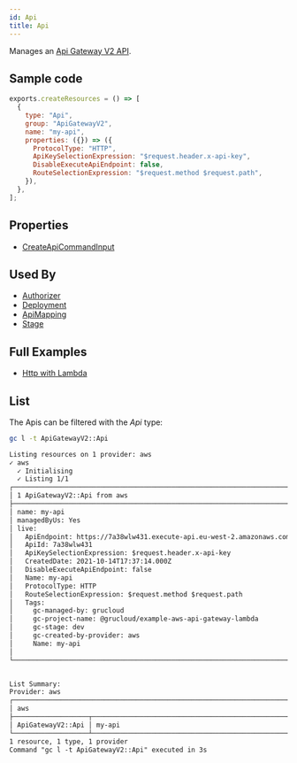 ```yaml
---
id: Api
title: Api
---
```


Manages an [Api Gateway V2 API](https://console.aws.amazon.com/apigateway/main/apis).

## Sample code

```js
exports.createResources = () => [
  {
    type: "Api",
    group: "ApiGatewayV2",
    name: "my-api",
    properties: ({}) => ({
      ProtocolType: "HTTP",
      ApiKeySelectionExpression: "$request.header.x-api-key",
      DisableExecuteApiEndpoint: false,
      RouteSelectionExpression: "$request.method $request.path",
    }),
  },
];
```

## Properties

- [CreateApiCommandInput](https://docs.aws.amazon.com/AWSJavaScriptSDK/v3/latest/clients/client-apigatewayv2/interfaces/createapicommandinput.html)

## Used By

- [Authorizer](./Authorizer.md)
- [Deployment](./Deployment.md)
- [ApiMapping](./ApiMapping.md)
- [Stage](./Stage.md)

## Full Examples

- [Http with Lambda](https://github.com/grucloud/grucloud/tree/main/examples/aws/ApiGatewayV2/http-lambda)

## List

The Apis can be filtered with the _Api_ type:

```sh
gc l -t ApiGatewayV2::Api
```

```txt
Listing resources on 1 provider: aws
✓ aws
  ✓ Initialising
  ✓ Listing 1/1
┌───────────────────────────────────────────────────────────────────────────┐
│ 1 ApiGatewayV2::Api from aws                                              │
├───────────────────────────────────────────────────────────────────────────┤
│ name: my-api                                                              │
│ managedByUs: Yes                                                          │
│ live:                                                                     │
│   ApiEndpoint: https://7a38wlw431.execute-api.eu-west-2.amazonaws.com     │
│   ApiId: 7a38wlw431                                                       │
│   ApiKeySelectionExpression: $request.header.x-api-key                    │
│   CreatedDate: 2021-10-14T17:37:14.000Z                                   │
│   DisableExecuteApiEndpoint: false                                        │
│   Name: my-api                                                            │
│   ProtocolType: HTTP                                                      │
│   RouteSelectionExpression: $request.method $request.path                 │
│   Tags:                                                                   │
│     gc-managed-by: grucloud                                               │
│     gc-project-name: @grucloud/example-aws-api-gateway-lambda             │
│     gc-stage: dev                                                         │
│     gc-created-by-provider: aws                                           │
│     Name: my-api                                                          │
│                                                                           │
└───────────────────────────────────────────────────────────────────────────┘


List Summary:
Provider: aws
┌──────────────────────────────────────────────────────────────────────────┐
│ aws                                                                      │
├───────────────────┬──────────────────────────────────────────────────────┤
│ ApiGatewayV2::Api │ my-api                                               │
└───────────────────┴──────────────────────────────────────────────────────┘
1 resource, 1 type, 1 provider
Command "gc l -t ApiGatewayV2::Api" executed in 3s
```

